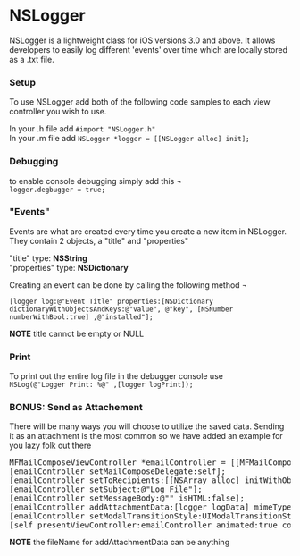 # NSLogger
NSLogger is a lightweight class for iOS versions 3.0 and above. It allows developers to easily log different 'events' over time which are locally stored as a .txt file.

<h3>Setup</h3>
To use NSLogger add both of the following code samples to each view controller you wish to use.<p>
In your .h file add <code>#import "NSLogger.h"</code>
<br/>
In your .m file add <code>NSLogger *logger = [[NSLogger alloc] init];</code>

<h3>Debugging</h3>
to enable console debugging simply add this ¬ <br/>
<code>logger.degbugger = true;</code><p>

<h3>"Events"</h3>
Events are what are created every time you create a new item in NSLogger. They contain 2 objects, a "title" and "properties"<p>
"title" type: <strong>NSString</strong><br/>
"properties" type: <strong>NSDictionary</strong>

Creating an event can be done by calling the following method ¬ 

<code>[logger log:@"Event Title" properties:[NSDictionary dictionaryWithObjectsAndKeys:@"value", @"key", [NSNumber numberWithBool:true] ,@"installed"];</code>
<p><strong>NOTE</strong> title cannot be empty or NULL

<h3>Print</h3>
To print out the entire log file in the debugger console use  <br/>
<code>NSLog(@"Logger Print: %@" ,[logger logPrint]);</code><p>

<h3>BONUS: Send as Attachement</h3>
There will be many ways you will choose to utilize the saved data. Sending it as an attachment is the most common so we have added an example for you lazy folk out there

<pre>
MFMailComposeViewController *emailController = [[MFMailComposeViewController alloc] init];
[emailController setMailComposeDelegate:self];
[emailController setToRecipients:[[NSArray alloc] initWithObjects:@"email@gmail.com", nil]];
[emailController setSubject:@"Log File"];
[emailController setMessageBody:@"" isHTML:false];
[emailController addAttachmentData:[logger logData] mimeType:@"text/plain" fileName:@"logger.txt"];
[emailController setModalTransitionStyle:UIModalTransitionStyleCoverVertical];
[self presentViewController:emailController animated:true completion:nil];</pre>
        
<p><strong>NOTE</strong> the fileName for addAttachmentData can be anything




